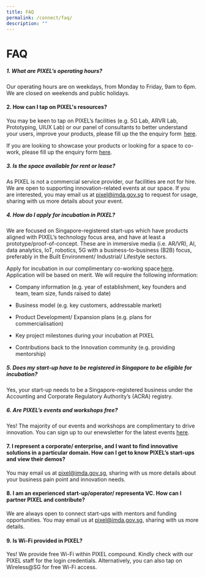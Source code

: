 ```yaml
---
title: FAQ
permalink: /connect/faq/
description: ""
---
```

# FAQ

##### 1. What are PIXEL’s operating hours?

Our operating hours are on weekdays, from Monday to Friday, 9am to 6pm. <br> We are closed on weekends and public holidays. 

#### 2. How can I tap on PIXEL's resources?

You may be keen to tap on PIXEL’s facilities (e.g. 5G Lab, ARVR Lab, Prototyping, UIUX Lab) or our panel of consultants to better understand your users, improve your products, please fill up the the enquiry form  [here](https://form.gov.sg/5f9a4b40b4e12c0011d5e0a5). 

If you are looking to showcase your products or looking for a space to co-work, please fill up the enquiry form [here](https://form.gov.sg/6347a3c39854900012674f4d).

##### 3. Is the space available for rent or lease?

As PIXEL is not a commercial service provider, our facilities are not for hire. We are open to supporting innovation-related events at our space. If you are interested, you may email us at [pixel@imda.gov.sg](mailto:pixel@imda.gov.sg) to request for usage, sharing with us more details about your event.

##### 4. How do I apply for incubation in PIXEL?

We are focused on Singapore-registered start-ups which have products aligned with PIXEL’s technology focus area, and have at least a prototype/proof-of-concept. These are in immersive media (i.e. AR/VR), AI, data analytics, IoT, robotics, 5G with a business-to-business (B2B) focus, preferably in the Built Environment/ Industrial/ Lifestyle sectors. 

Apply for incubation in our complimentary co-working space [here](https://form.gov.sg/#!/6347a3c39854900012674f4d). Application will be based on merit. We will require the following information:

*   Company information (e.g. year of establishment, key founders and team, team size, funds raised to date) 
*   Business model (e.g. key customers, addressable market) 
    
*   Product Development/ Expansion plans (e.g. plans for commercialisation) 
    
*   Key project milestones during your incubation at PIXEL 
    
*   Contributions back to the Innovation community (e.g. providing mentorship)


##### 5. Does my start-up have to be registered in Singapore to be eligible for incubation?

Yes, your start-up needs to be a Singapore-registered business under the Accounting and Corporate Regulatory Authority’s (ACRA) registry.

##### 6. Are PIXEL’s events and workshops free?

Yes! The majority of our events and workshops are complimentary to drive innovation. You can sign up to our enewsletter for the latest events [here](https://form.gov.sg/#!/5f6327d424978a001130835c).

#### 7. I represent a corporate/ enterprise, and I want to find innovative solutions in a particular domain. How can I get to know PIXEL’s start-ups and view their demos? 

You may email us at [pixel@imda.gov.sg](mailto:pixel@imda.gov.sg), sharing with us more details about your business pain point and innovation needs.

#### 8. I am an experienced start-up/operator/ representa VC. How can I partner PIXEL and contribute? 
We are always open to connect start-ups with mentors and funding opportunities. You may email us at pixel@imda.gov.sg, sharing with us more details. 

#### 9. Is Wi-Fi provided in PIXEL?

Yes! We provide free Wi-Fi within PIXEL compound. Kindly check with our PIXEL staff for the login credentials. Alternatively, you can also tap on Wireless@SG for free Wi-Fi access. 